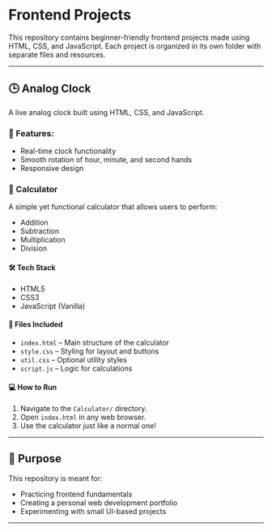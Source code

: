 # Frontend Projects

This repository contains beginner-friendly frontend projects made using HTML, CSS, and JavaScript. Each project is organized in its own folder with separate files and resources.

---

## 🕒 Analog Clock

A live analog clock built using HTML, CSS, and JavaScript.

### 🔧 Features:
- Real-time clock functionality
- Smooth rotation of hour, minute, and second hands
- Responsive design

### 🧮 Calculator

A simple yet functional calculator that allows users to perform:

- Addition
- Subtraction
- Multiplication
- Division


#### 🛠️ Tech Stack
- HTML5
- CSS3
- JavaScript (Vanilla)

#### 📂 Files Included
- `index.html` – Main structure of the calculator
- `style.css` – Styling for layout and buttons
- `util.css` – Optional utility styles
- `script.js` – Logic for calculations

#### 💻 How to Run
1. Navigate to the `Calculator/` directory.
2. Open `index.html` in any web browser.
3. Use the calculator just like a normal one!

---

## 🧠 Purpose

This repository is meant for:
- Practicing frontend fundamentals
- Creating a personal web development portfolio
- Experimenting with small UI-based projects
  
---
